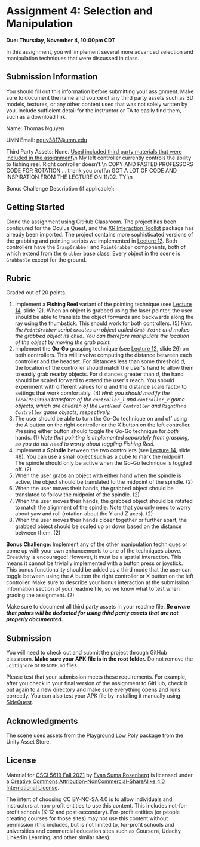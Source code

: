 # Assignment 4: Selection and Manipulation

**Due: Thursday, November 4, 10:00pm CDT**

In this assignment, you will implement several more advanced selection and manipulation techniques that were discussed in class.

## Submission Information

You should fill out this information before submitting your assignment.  Make sure to document the name and source of any third party assets such as 3D models, textures, or any other content used that was not solely written by you.  Include sufficient detail for the instructor or TA to easily find them, such as a download link.

Name: Thomas Nguyen

UMN Email: nguy3817@umn.edu	

Third Party Assets: None. [Used included third party materials that were included in the assignment](https://assetstore.unity.com/packages/3d/environments/playground-low-poly-191533)\n
My left controller currently controls the ability to fishing reel. Right controller doesn't.\n
COPY AND PASTED PROFESSORS CODE FOR ROTATION ... thank you prof!\n
GOT A LOT OF CODE AND INSPIRATION FROM THE LECTURE ON 11/02. TY \n

Bonus Challenge Description (if applicable):

## Getting Started

Clone the assignment using GitHub Classroom.  The project has been configured for the Oculus Quest, and the [XR Interaction Toolkit](https://docs.unity3d.com/Packages/com.unity.xr.interaction.toolkit@1.0/manual/index.html) package has already been imported.  The project contains more sophisticated versions of the grabbing and pointing scripts we implemented in [Lecture 13](https://github.com/CSCI-5619-Fall-2021/Lecture-13).  Both controllers have the `GraspGrabber` and `PointGrabber` components, both of which extend from the `Grabber` base class.  Every object in the scene is `Grabbable` except for the ground.

## Rubric

Graded out of 20 points. 

1. Implement a **Fishing Reel** variant of the pointing technique (see [Lecture 14](https://www.beautiful.ai/player/-MmYjKi7-rNfp52MCqKE), slide 12).  When an object is grabbed using the laser pointer, the user should be able to translate the object forwards and backwards along the ray using the thumbstick.  This should work for both controllers.  (5)
   *Hint: the `PointGrabber` script creates an object called `Grab Point` and makes the grabbed object its child.  You can therefore manipulate the location of the object by moving the grab point.*
2. Implement the **Go-Go** grasping technique (see [Lecture 12](https://www.beautiful.ai/player/-Mm-BRr29z-cOImVB72w), slide 26) on both controllers.  This will involve computing the distance between each controller and the headset.  For distances less than some threshold *d*, the location of the controller should match the user's hand to allow them to easily grab nearby objects.  For distances greater than *d*, the hand should be scaled forward to extend the user's reach.  You should experiment with different values for *d* and the distance scale factor to settings that work comfortably. (4)
   *Hint: you should modify the `localPosition` transform of the `controller_l` and `controller_r` game objects, which are children of the `LeftHand Controller` and `RightHand Controller` game objects, respectively.*
3. The user should be able to turn the Go-Go technique on and off using the A button on the right controller or the X button on the left controller.  Pressing either button should toggle the Go-Go technique for *both* hands. (1)
   *Note that pointing is implemented separately from grasping, so you do not need to worry about toggling Fishing Reel.*
4. Implement a **Spindle** between the two controllers (see [Lecture 14](https://www.beautiful.ai/player/-MmYjKi7-rNfp52MCqKE), slide 48).  You can use a small object such as a cube to mark the midpoint.  The spindle should only be active when the Go-Go technique is toggled off. (2)
5. When the user grabs an object with either hand when the spindle is active, the object should be translated to the midpoint of the spindle. (2)
6. When the user moves their hands, the grabbed object should be translated to follow the midpoint of the spindle.  (2)
7. When the user moves their hands, the grabbed object should be rotated to match the alignment of the spindle.  Note that you only need to worry about yaw and roll (rotation about the Y and Z axes).  (2)
8. When the user moves their hands closer together or further apart, the grabbed object should be scaled up or down based on the distance between them.  (2)

**Bonus Challenge:**  Implement any of the other manipulation techniques or come up with your own enhancements to one of the techniques above.  Creativity is encouraged!  However, it must be a spatial interaction.  This means it cannot be trivially implemented with a button press or joystick.  This bonus functionality should be added as a third mode that the user can toggle between using the A button the right controller or X button on the left controller.  Make sure to describe your bonus interaction at the submission information section of your readme file, so we know what to test when grading the assignment.  (2)

Make sure to document all third party assets in your readme file. ***Be aware that points will be deducted for using third party assets that are not properly documented.***

## Submission

You will need to check out and submit the project through GitHub classroom.  **Make sure your APK file is in the root folder.** Do not remove the `.gitignore` or `README.md` files.

Please test that your submission meets these requirements.  For example, after you check in your final version of the assignment to GitHub, check it out again to a new directory and make sure everything opens and runs correctly.  You can also test your APK file by installing it manually using [SideQuest](https://sidequestvr.com/).

## Acknowledgments

The scene uses assets from the [Playground Low Poly](https://assetstore.unity.com/packages/3d/environments/playground-low-poly-191533) package from the Unity Asset Store.

## License

Material for [CSCI 5619 Fall 2021](https://canvas.umn.edu/courses/268490) by [Evan Suma Rosenberg](https://illusioneering.umn.edu/) is licensed under a [Creative Commons Attribution-NonCommercial-ShareAlike 4.0 International License](http://creativecommons.org/licenses/by-nc-sa/4.0/).

The intent of choosing CC BY-NC-SA 4.0 is to allow individuals and instructors at non-profit entities to use this content.  This includes not-for-profit schools (K-12 and post-secondary). For-profit entities (or people creating courses for those sites) may not use this content without permission (this includes, but is not limited to, for-profit schools and universities and commercial education sites such as Coursera, Udacity, LinkedIn Learning, and other similar sites).   